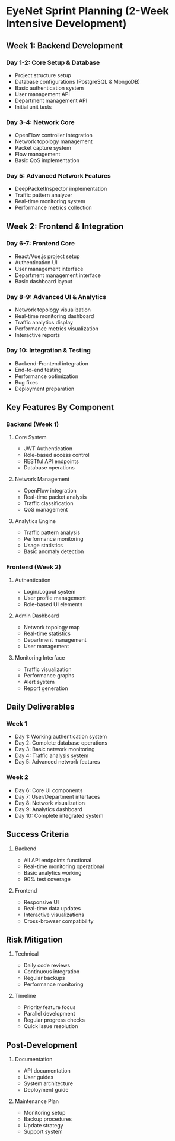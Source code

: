 # EyeNet Sprint Planning (2-Week Intensive Development)

## Week 1: Backend Development
### Day 1-2: Core Setup & Database
- Project structure setup
- Database configurations (PostgreSQL & MongoDB)
- Basic authentication system
- User management API
- Department management API
- Initial unit tests

### Day 3-4: Network Core
- OpenFlow controller integration
- Network topology management
- Packet capture system
- Flow management
- Basic QoS implementation

### Day 5: Advanced Network Features
- DeepPacketInspector implementation
- Traffic pattern analyzer
- Real-time monitoring system
- Performance metrics collection

## Week 2: Frontend & Integration
### Day 6-7: Frontend Core
- React/Vue.js project setup
- Authentication UI
- User management interface
- Department management interface
- Basic dashboard layout

### Day 8-9: Advanced UI & Analytics
- Network topology visualization
- Real-time monitoring dashboard
- Traffic analytics display
- Performance metrics visualization
- Interactive reports

### Day 10: Integration & Testing
- Backend-Frontend integration
- End-to-end testing
- Performance optimization
- Bug fixes
- Deployment preparation

## Key Features By Component

### Backend (Week 1)
1. Core System
   - JWT Authentication
   - Role-based access control
   - RESTful API endpoints
   - Database operations

2. Network Management
   - OpenFlow integration
   - Real-time packet analysis
   - Traffic classification
   - QoS management

3. Analytics Engine
   - Traffic pattern analysis
   - Performance monitoring
   - Usage statistics
   - Basic anomaly detection

### Frontend (Week 2)
1. Authentication
   - Login/Logout system
   - User profile management
   - Role-based UI elements

2. Admin Dashboard
   - Network topology map
   - Real-time statistics
   - Department management
   - User management

3. Monitoring Interface
   - Traffic visualization
   - Performance graphs
   - Alert system
   - Report generation

## Daily Deliverables

### Week 1
- Day 1: Working authentication system
- Day 2: Complete database operations
- Day 3: Basic network monitoring
- Day 4: Traffic analysis system
- Day 5: Advanced network features

### Week 2
- Day 6: Core UI components
- Day 7: User/Department interfaces
- Day 8: Network visualization
- Day 9: Analytics dashboard
- Day 10: Complete integrated system

## Success Criteria
1. Backend
   - All API endpoints functional
   - Real-time monitoring operational
   - Basic analytics working
   - 90% test coverage

2. Frontend
   - Responsive UI
   - Real-time data updates
   - Interactive visualizations
   - Cross-browser compatibility

## Risk Mitigation
1. Technical
   - Daily code reviews
   - Continuous integration
   - Regular backups
   - Performance monitoring

2. Timeline
   - Priority feature focus
   - Parallel development
   - Regular progress checks
   - Quick issue resolution

## Post-Development
1. Documentation
   - API documentation
   - User guides
   - System architecture
   - Deployment guide

2. Maintenance Plan
   - Monitoring setup
   - Backup procedures
   - Update strategy
   - Support system
